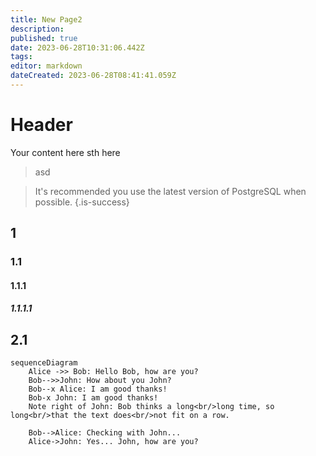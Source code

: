```yaml
---
title: New Page2
description: 
published: true
date: 2023-06-28T10:31:06.442Z
tags: 
editor: markdown
dateCreated: 2023-06-28T08:41:41.059Z
---
```


# Header
Your content here
sth here

> asd

> It's recommended you use the latest version of PostgreSQL when possible.
{.is-success}

## 1

### 1.1

#### 1.1.1

##### 1.1.1.1

## 2.1

```mermaid
sequenceDiagram
    Alice ->> Bob: Hello Bob, how are you?
    Bob-->>John: How about you John?
    Bob--x Alice: I am good thanks!
    Bob-x John: I am good thanks!
    Note right of John: Bob thinks a long<br/>long time, so long<br/>that the text does<br/>not fit on a row.

    Bob-->Alice: Checking with John...
    Alice->John: Yes... John, how are you?
```